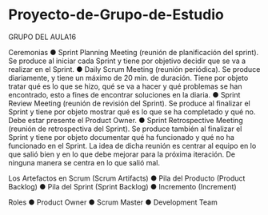 # Proyecto-de-Grupo-de-Estudio
GRUPO DEL AULA16

Ceremonias
●	Sprint Planning Meeting (reunión de planificación del sprint). Se produce al iniciar cada Sprint y tiene por objetivo decidir que se va a realizar en el Sprint.
●	Daily Scrum Meeting (reunión periódica). Se produce diariamente, y tiene un máximo de 20 min. de duración. Tiene por objeto tratar qué es lo que se hizo, qué se va a hacer y qué problemas se han encontrado, esto a fines de encontrar soluciones en la diaria.
●	Sprint Review Meeting (reunión de revisión del Sprint). Se produce al finalizar el Sprint y tiene por objeto mostrar qué es lo que se ha completado y qué no. Debe estar presente el Product Owner.
●	Sprint Retrospective Meeting (reunión de retrospectiva del Sprint). Se produce también al finalizar el Sprint y tiene por objeto documentar qué ha funcionado y qué no ha funcionado en el Sprint. La idea de dicha reunión es centrar al equipo en lo que salió bien y en lo que debe mejorar para la próxima iteración. De ninguna manera se centra en lo que salió mal.

Los Artefactos en Scrum (Scrum Artifacts) 
●	Pila del Producto (Product Backlog) 
●	Pila del Sprint (Sprint Backlog) 
●	Incremento (Increment) 


Roles
●	Product Owner
●	Scrum Master
●	Development Team



